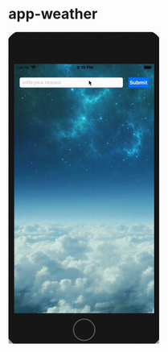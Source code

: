 # app-weather

<img src="https://github.com/vkozhemi/app-weather/raw/master/img/Weather.gif" width="300">
